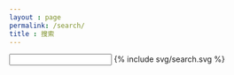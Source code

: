 ```yaml
---
layout : page
permalink: /search/
title : 搜索
---
```


<div class="search">
    <div class="search-header">
        <input class="search-input" type="text" />
        {% include svg/search.svg %}
    </div>
    <div class="search-result">
    </div>
</div>
